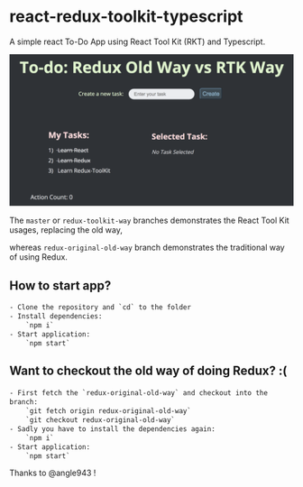 # react-redux-toolkit-typescript
A simple react To-Do App using React Tool Kit (RKT) and Typescript.


![alt text](https://github.com/iamsarthakjoshi/react-redux-toolkit-typescript/blob/redux-toolkit-way/app-image.png?raw=true)


The `master` or `redux-toolkit-way` branches demonstrates the React Tool Kit usages, replacing the old way,

whereas `redux-original-old-way` branch demonstrates the traditional way of using Redux.

## How to start app?
    - Clone the repository and `cd` to the folder
    - Install dependencies: 
        `npm i`
    - Start application:
        `npm start`

## Want to checkout the old way of doing Redux? :(
    - First fetch the `redux-original-old-way` and checkout into the branch:
        `git fetch origin redux-original-old-way`
        `git checkout redux-original-old-way`
    - Sadly you have to install the dependencies again:
        `npm i`
    - Start application:
        `npm start`

Thanks to @angle943 !